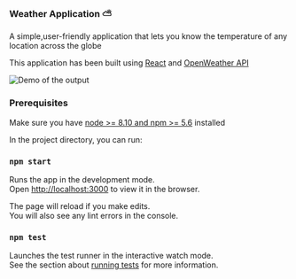 ### Weather Application ⛅
A simple,user-friendly application that lets you know the temperature of any location across the globe

This application has been built using [React](https://reactjs.org/) and [OpenWeather API](https://openweathermap.org/)

![Demo of the output](src/assets/demo.gif)

### Prerequisites
Make sure you have [node >= 8.10 and npm >= 5.6](https://nodejs.org/en/) installed



In the project directory, you can run:

### `npm start`

Runs the app in the development mode.<br />
Open [http://localhost:3000](http://localhost:3000) to view it in the browser.

The page will reload if you make edits.<br />
You will also see any lint errors in the console.

### `npm test`

Launches the test runner in the interactive watch mode.<br />
See the section about [running tests](https://facebook.github.io/create-react-app/docs/running-tests) for more information.

